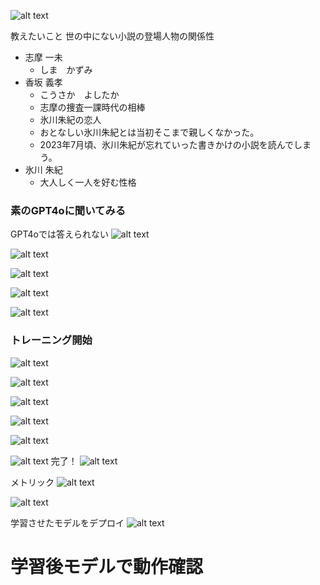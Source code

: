 ![alt text](image.png)

教えたいこと
世の中にない小説の登場人物の関係性

- 志摩 一未
  - しま　かずみ
- 香坂 義孝
  - こうさか　よしたか
  - 志摩の捜査一課時代の相棒
  - 氷川朱紀の恋人
  - おとなしい氷川朱紀とは当初そこまで親しくなかった。
  - 2023年7月頃、氷川朱紀が忘れていった書きかけの小説を読んでしまう。
- 氷川 朱紀
  - 大人しく一人を好む性格

### 素のGPT4oに聞いてみる

GPT4oでは答えられない
![alt text](image-10.png)

![alt text](image-11.png)

![alt text](image-12.png)

![alt text](image-13.png)

![alt text](image-14.png)

### トレーニング開始

![alt text](image-5.png)

![alt text](image-4.png)

![alt text](image-6.png)

![alt text](image-7.png)


![alt text](image-8.png)

![alt text](image-9.png)
完了！
![alt text](image-15.png)


メトリック
![alt text](image-16.png)

![alt text](image-17.png)


学習させたモデルをデプロイ
![alt text](image-18.png)

# 学習後モデルで動作確認

